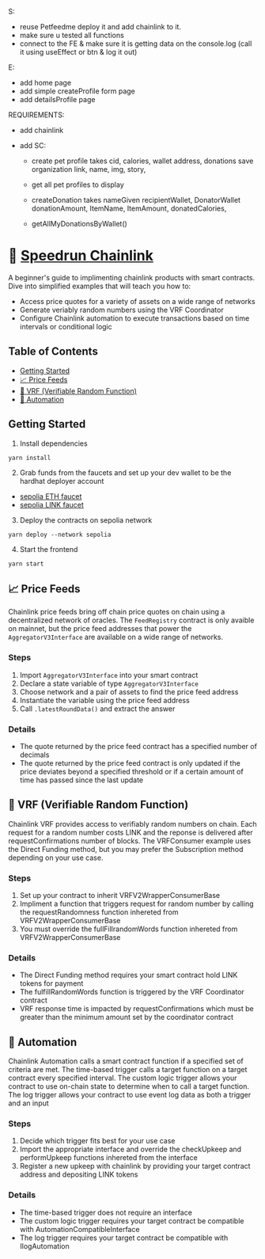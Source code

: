 S:

- reuse Petfeedme deploy it and add chainlink to it.
- make sure u tested all functions
- connect to the FE & make sure it is getting data on the console.log (call it using useEffect or btn & log it out)

E:

- add home page
- add simple createProfile form page
- add detailsProfile page

REQUIREMENTS:

- add chainlink
- add SC:

  - create pet profile takes cid, calories, wallet address, donations
    save organization link, name, img, story,
  - get all pet profiles to display
  - createDonation takes nameGiven recipientWallet, DonatorWallet donationAmount, ItemName, ItemAmount, donatedCalories,

  - getAllMyDonationsByWallet()

# 🏃 [Speedrun Chainlink](https://speedrun-chainlink.vercel.app/)

A beginner's guide to implimenting chainlink products with smart contracts. Dive into simplified examples that will teach you how to:

- Access price quotes for a variety of assets on a wide range of networks
- Generate veriably random numbers using the VRF Coordinator
- Configure Chainlink automation to execute transactions based on time intervals or conditional logic

## Table of Contents

- [Getting Started](#getting-started)
- [📈 Price Feeds](#-price-feeds)
- [🎲 VRF (Verifiable Random Function)](#-vrf-verifiable-random-function)
- [🤖 Automation](#-automation)

## Getting Started

1. Install dependencies

```
yarn install
```

2. Grab funds from the faucets and set up your dev wallet to be the hardhat deployer account

- [sepolia ETH faucet](https://sepoliafaucet.com/)
- [sepolia LINK faucet](https://faucets.chain.link/)

3. Deploy the contracts on sepolia network

```
yarn deploy --network sepolia
```

4. Start the frontend

```
yarn start
```

## 📈 Price Feeds

Chainlink price feeds bring off chain price quotes on chain using a decentralized network of oracles. The `FeedRegistry` contract is only avaible on mainnet, but the price feed addresses that power the `AggregatorV3Interface` are available on a wide range of networks.

### Steps

1. Import `AggregatorV3Interface` into your smart contract
2. Declare a state variable of type `AggregatorV3Interface`
3. Choose network and a pair of assets to find the price feed address
4. Instantiate the variable using the price feed address
5. Call `.latestRoundData()` and extract the answer

### Details

- The quote returned by the price feed contract has a specified number of decimals
- The quote returned by the price feed contract is only updated if the price deviates beyond a specified threshold or if a certain amount of time has passed since the last update

## 🎲 VRF (Verifiable Random Function)

Chainlink VRF provides access to verifiably random numbers on chain. Each request for a random number costs LINK and the reponse is delivered after requestConfirmations number of blocks. The VRFConsumer example uses the Direct Funding method, but you may prefer the Subscription method depending on your use case.

### Steps

1. Set up your contract to inherit VRFV2WrapperConsumerBase
2. Impliment a function that triggers request for random number by calling the requestRandomness function inhereted from VRFV2WrapperConsumerBase
3. You must override the fullFillrandomWords function inhereted from VRFV2WrapperConsumerBase

### Details

- The Direct Funding method requires your smart contract hold LINK tokens for payment
- The fulfillRandomWords function is triggered by the VRF Coordinator contract
- VRF response time is impacted by requestConfirmations which must be greater than the minimum amount set by the coordinator contract

## 🤖 Automation

Chainlink Automation calls a smart contract function if a specified set of criteria are met. The time-based trigger calls a target function on a target contract every specified interval. The custom logic trigger allows your contract to use on-chain state to determine when to call a target function. The log trigger allows your contract to use event log data as both a trigger and an input

### Steps

1. Decide which trigger fits best for your use case
2. Import the appropriate interface and override the checkUpkeep and performUpkeep functions inhereted from the interface
3. Register a new upkeep with chainlink by providing your target contract address and depositing LINK tokens

### Details

- The time-based trigger does not require an interface
- The custom logic trigger requires your target contract be compatible with AutomationCompatibleInterface
- The log trigger requires your target contract be compatible with IlogAutomation
